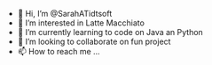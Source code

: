 - 👋 Hi, I’m @SarahATidtsoft
- 👀 I’m interested in Latte Macchiato
- 🌱 I’m currently learning to code on Java an Python
- 💞️ I’m looking to collaborate on fun project
- 📫 How to reach me ...

<!---
SarahATidtsoft/SarahATidtsoft is a ✨ special ✨ repository because its `README.md` (this file) appears on your GitHub profile.
You can click the Preview link to take a look at your changes.
--->

